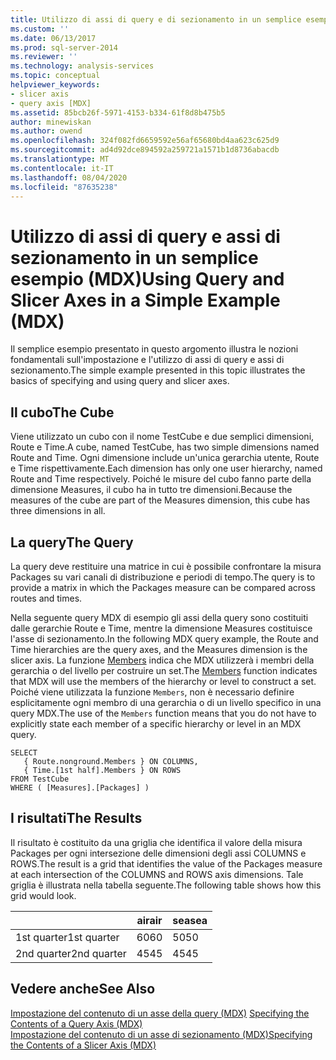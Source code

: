 ```yaml
---
title: Utilizzo di assi di query e di sezionamento in un semplice esempio (MDX) | Microsoft Docs
ms.custom: ''
ms.date: 06/13/2017
ms.prod: sql-server-2014
ms.reviewer: ''
ms.technology: analysis-services
ms.topic: conceptual
helpviewer_keywords:
- slicer axis
- query axis [MDX]
ms.assetid: 85bcb26f-5971-4153-b334-61f8d8b475b5
author: minewiskan
ms.author: owend
ms.openlocfilehash: 324f082fd6659592e56af65680bd4aa623c625d9
ms.sourcegitcommit: ad4d92dce894592a259721a1571b1d8736abacdb
ms.translationtype: MT
ms.contentlocale: it-IT
ms.lasthandoff: 08/04/2020
ms.locfileid: "87635238"
---
```

# <a name="using-query-and-slicer-axes-in-a-simple-example-mdx"></a><span data-ttu-id="46767-102">Utilizzo di assi di query e assi di sezionamento in un semplice esempio (MDX)</span><span class="sxs-lookup"><span data-stu-id="46767-102">Using Query and Slicer Axes in a Simple Example (MDX)</span></span>
  <span data-ttu-id="46767-103">Il semplice esempio presentato in questo argomento illustra le nozioni fondamentali sull'impostazione e l'utilizzo di assi di query e assi di sezionamento.</span><span class="sxs-lookup"><span data-stu-id="46767-103">The simple example presented in this topic illustrates the basics of specifying and using query and slicer axes.</span></span>  
  
## <a name="the-cube"></a><span data-ttu-id="46767-104">Il cubo</span><span class="sxs-lookup"><span data-stu-id="46767-104">The Cube</span></span>  
 <span data-ttu-id="46767-105">Viene utilizzato un cubo con il nome TestCube e due semplici dimensioni, Route e Time.</span><span class="sxs-lookup"><span data-stu-id="46767-105">A cube, named TestCube, has two simple dimensions named Route and Time.</span></span> <span data-ttu-id="46767-106">Ogni dimensione include un'unica gerarchia utente, Route e Time rispettivamente.</span><span class="sxs-lookup"><span data-stu-id="46767-106">Each dimension has only one user hierarchy, named Route and Time respectively.</span></span> <span data-ttu-id="46767-107">Poiché le misure del cubo fanno parte della dimensione Measures, il cubo ha in tutto tre dimensioni.</span><span class="sxs-lookup"><span data-stu-id="46767-107">Because the measures of the cube are part of the Measures dimension, this cube has three dimensions in all.</span></span>  
  
## <a name="the-query"></a><span data-ttu-id="46767-108">La query</span><span class="sxs-lookup"><span data-stu-id="46767-108">The Query</span></span>  
 <span data-ttu-id="46767-109">La query deve restituire una matrice in cui è possibile confrontare la misura Packages su vari canali di distribuzione e periodi di tempo.</span><span class="sxs-lookup"><span data-stu-id="46767-109">The query is to provide a matrix in which the Packages measure can be compared across routes and times.</span></span>  
  
 <span data-ttu-id="46767-110">Nella seguente query MDX di esempio gli assi della query sono costituiti dalle gerarchie Route e Time, mentre la dimensione Measures costituisce l'asse di sezionamento.</span><span class="sxs-lookup"><span data-stu-id="46767-110">In the following MDX query example, the Route and Time hierarchies are the query axes, and the Measures dimension is the slicer axis.</span></span> <span data-ttu-id="46767-111">La funzione [Members](/sql/mdx/members-set-mdx) indica che MDX utilizzerà i membri della gerarchia o del livello per costruire un set.</span><span class="sxs-lookup"><span data-stu-id="46767-111">The [Members](/sql/mdx/members-set-mdx) function indicates that MDX will use the members of the hierarchy or level to construct a set.</span></span> <span data-ttu-id="46767-112">Poiché viene utilizzata la funzione `Members`, non è necessario definire esplicitamente ogni membro di una gerarchia o di un livello specifico in una query MDX.</span><span class="sxs-lookup"><span data-stu-id="46767-112">The use of the `Members` function means that you do not have to explicitly state each member of a specific hierarchy or level in an MDX query.</span></span>  
  
```  
SELECT  
   { Route.nonground.Members } ON COLUMNS,  
   { Time.[1st half].Members } ON ROWS  
FROM TestCube  
WHERE ( [Measures].[Packages] )  
```  
  
## <a name="the-results"></a><span data-ttu-id="46767-113">I risultati</span><span class="sxs-lookup"><span data-stu-id="46767-113">The Results</span></span>  
 <span data-ttu-id="46767-114">Il risultato è costituito da una griglia che identifica il valore della misura Packages per ogni intersezione delle dimensioni degli assi COLUMNS e ROWS.</span><span class="sxs-lookup"><span data-stu-id="46767-114">The result is a grid that identifies the value of the Packages measure at each intersection of the COLUMNS and ROWS axis dimensions.</span></span> <span data-ttu-id="46767-115">Tale griglia è illustrata nella tabella seguente.</span><span class="sxs-lookup"><span data-stu-id="46767-115">The following table shows how this grid would look.</span></span>  
  
||<span data-ttu-id="46767-116">air</span><span class="sxs-lookup"><span data-stu-id="46767-116">air</span></span>|<span data-ttu-id="46767-117">sea</span><span class="sxs-lookup"><span data-stu-id="46767-117">sea</span></span>|  
|-|---------|---------|  
|<span data-ttu-id="46767-118">1st quarter</span><span class="sxs-lookup"><span data-stu-id="46767-118">1st quarter</span></span>|<span data-ttu-id="46767-119">60</span><span class="sxs-lookup"><span data-stu-id="46767-119">60</span></span>|<span data-ttu-id="46767-120">50</span><span class="sxs-lookup"><span data-stu-id="46767-120">50</span></span>|  
|<span data-ttu-id="46767-121">2nd quarter</span><span class="sxs-lookup"><span data-stu-id="46767-121">2nd quarter</span></span>|<span data-ttu-id="46767-122">45</span><span class="sxs-lookup"><span data-stu-id="46767-122">45</span></span>|<span data-ttu-id="46767-123">45</span><span class="sxs-lookup"><span data-stu-id="46767-123">45</span></span>|  
  
## <a name="see-also"></a><span data-ttu-id="46767-124">Vedere anche</span><span class="sxs-lookup"><span data-stu-id="46767-124">See Also</span></span>  
 <span data-ttu-id="46767-125">[Impostazione del contenuto di un asse della query &#40;MDX&#41;](mdx-query-and-slicer-axes-specify-the-contents-of-a-query-axis.md) </span><span class="sxs-lookup"><span data-stu-id="46767-125">[Specifying the Contents of a Query Axis &#40;MDX&#41;](mdx-query-and-slicer-axes-specify-the-contents-of-a-query-axis.md) </span></span>  
 [<span data-ttu-id="46767-126">Impostazione del contenuto di un asse di sezionamento &#40;MDX&#41;</span><span class="sxs-lookup"><span data-stu-id="46767-126">Specifying the Contents of a Slicer Axis &#40;MDX&#41;</span></span>](mdx-query-and-slicer-axes-specify-the-contents-of-a-slicer-axis.md)  
  
  
